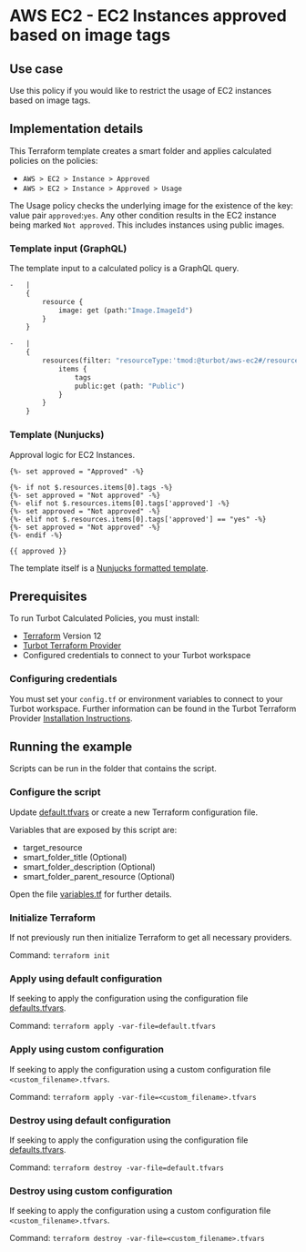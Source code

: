 # AWS EC2 - EC2 Instances approved based on image tags
## Use case

Use this policy if you would like to restrict the usage of EC2 instances based on image tags.

## Implementation details

This Terraform template creates a smart folder and applies calculated policies on the policies:

- `AWS > EC2 > Instance > Approved`
- `AWS > EC2 > Instance > Approved > Usage`


The Usage policy checks the underlying image for the existence of the key: value pair `approved`:`yes`. Any other condition results in the EC2 instance being marked `Not approved`. This includes instances using public images.

### Template input (GraphQL)

The template input to a calculated policy is a GraphQL query.

```graphql
-   | 
    {
        resource {
            image: get (path:"Image.ImageId")
        }
    }

-   |
    {
        resources(filter: "resourceType:'tmod:@turbot/aws-ec2#/resource/types/Ami' $.ImageId:'{{$.resource.image}}'") {
            items {
                tags
                public:get (path: "Public")
            }
        }
    } 
```

### Template (Nunjucks)

Approval logic for EC2 Instances.

```nunjucks
{%- set approved = "Approved" -%}

{%- if not $.resources.items[0].tags -%}
{%- set approved = "Not approved" -%}
{%- elif not $.resources.items[0].tags['approved'] -%}
{%- set approved = "Not approved" -%}
{%- elif not $.resources.items[0].tags['approved'] == "yes" -%}
{%- set approved = "Not approved" -%}
{%- endif -%}

{{ approved }}
```

The template itself is a [Nunjucks formatted template](https://mozilla.github.io/nunjucks/templating.html).

## Prerequisites

To run Turbot Calculated Policies, you must install:

- [Terraform](https://www.terraform.io) Version 12
- [Turbot Terraform Provider](https://turbot.com/v5/docs/reference/terraform/provider)
- Configured credentials to connect to your Turbot workspace

### Configuring credentials

You must set your `config.tf` or environment variables to connect to your Turbot workspace.
Further information can be found in the Turbot Terraform Provider [Installation Instructions](https://turbot.com/v5/docs/reference/terraform/provider).

## Running the example

Scripts can be run in the folder that contains the script.

### Configure the script

Update [default.tfvars](default.tfvars) or create a new Terraform configuration file.

Variables that are exposed by this script are:

- target_resource
- smart_folder_title (Optional)
- smart_folder_description (Optional)
- smart_folder_parent_resource (Optional)

Open the file [variables.tf](variables.tf) for further details.

### Initialize Terraform

If not previously run then initialize Terraform to get all necessary providers.

Command: `terraform init`

### Apply using default configuration

If seeking to apply the configuration using the configuration file [defaults.tfvars](defaults.tfvars).

Command: `terraform apply -var-file=default.tfvars`

### Apply using custom configuration

If seeking to apply the configuration using a custom configuration file `<custom_filename>.tfvars`.

Command: `terraform apply -var-file=<custom_filename>.tfvars`

### Destroy using default configuration

If seeking to apply the configuration using the configuration file [defaults.tfvars](defaults.tfvars).

Command: `terraform destroy -var-file=default.tfvars`

### Destroy using custom configuration

If seeking to apply the configuration using a custom configuration file `<custom_filename>.tfvars`.

Command: `terraform destroy -var-file=<custom_filename>.tfvars`
